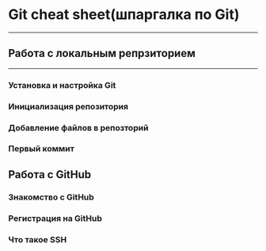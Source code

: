 # Git cheat sheet(шпаргалка по Git)
---
## Работа с локальным репрзиторием
---
### Установка и настройка Git

### Инициализация репозитория
### Добавление файлов в репозторий
### Первый коммит

## Работа с GitHub
### Знакомство с GitHub
### Регистрация на GitHub
### Что такое SSH


